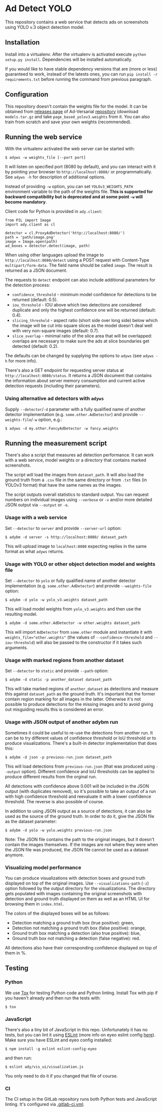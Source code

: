# Ad Detect YOLO

This repository contains a web service that detects ads on screenshots using
YOLO v.3 object detection model.

## Installation

Install into a virtualenv. After the virtualenv is activated execute
`python setup.py install`. Dependencies will be installed automatically.

If you would like to have stable dependency versions that are (more or less)
guaranteed to work, instead of the latests ones, you can run
`pip install -r requirements.txt` before running the command from previous
paragraph.

## Configuration

This repository doesn't contain the weights file for the model. It can be
obtained from [releases page][1] of Ad-Versarial [repository][2] (download
`models.tar.gz` and take `page_based_yolov3.weights` from it. You can also
train from scratch and save your own weights (recommended).

## Running the web service

With the virtualenv activated the web server can be started with:

    $ adyws -w weights_file [--port port]

It will listen on specified port (8080 by default), and you can interact with
it by pointing your browser to `http://localhost:8080/` or programmatically.
See `adyws -h` for description of additional options.

Instead of providing `-w` option, you can set `YOLOv3_WEIGHTS_PATH` environment
variable to the path of the weights file. **This is supported for backward
compatibility but is deprecated and at some point `-w` will become mandatory**.

Client code for Python is provided in `ady.client`:

    from PIL import Image
    import ady.client as cl

    detector = cl.ProxyAdDetector('http://localhost:8080/')
    path = 'path/image.png'
    image = Image.open(path)
    ad_boxes = detector.detect(image, path)

When using other languages upload the image to `http://localhost:8080/detect`
using a POST request with Content-Type `multipart/form-data`. The field name
should be called `image`. The result is returned as a JSON document.

The requests to `detect` endpoint can also include additional parameters for
the detection process:

- `confidence_threshold` - minimum model confidence for detections to be
  returned (default: 0.5).
- `iou_threshold` - IOU above which two detections are considered duplicate and
  only the highest confidence one will be returned (default: 0.4).
- `slicing_threshold` - aspect ratio (short side over long side) below which
  the image will be cut into square slices as the model doesn't deal well with
  very non-square images (default: 0.7).
- `slice_overlap` - minimal ratio of the slice area that will be overlapped:
  overlaps are necessary to make sure the ads at slice boundaries get detected
  (default: 0.2).

The defaults can be changed by supplying the options to `adyws` (see `adyws -h`
for more info).

There's also a GET endpoint for requesting server status at
`http://localhost:8080/status`. It returns a JSON document that contains the
information about server memory consumption and current active detection
requests (including their parameters).

### Using alternative ad detectors with `adyws`

Supply `--detector`/`-d` parameter with a fully qualified name of another
detector implementation (e.g. `some.other.AdDetector`) and provide
`--weights-file`/`-w` option, e.g.:

    $ adyws -d my.other.FancyAdDetector -w fancy.weights

## Running the measurement script

There's also a script that measures ad detection performance. It can work with
a web service, model weights or a directory that contains marked screenshots.

The script will load the images from `dataset_path`. It will also load the
ground truth from a `.csv` file in the same directory or from `.txt` files (in
YOLOv3 format) that have the same names as the images.

The script outputs overall statistics to standard output. You can request
numbers on individual images using `--verbose` or `-v` and/or more detailed
JSON output via `--output` or `-o`.

### Usage with a web service

Set `--detector` to `server` and provide `--server-url` option:

    $ adybm -d server -s http://localhost:8080/ dataset_path

This will upload image to `localhost:8080` expecting replies in the same format
as what `adyws` returns.

### Usage with YOLO or other object detection model and weights file

Set `--detector` to `yolo` or fully qualified name of another detector
implementation (e.g. `some.other.AdDetector`) and provide `--weights-file`
option:

    $ adybm -d yolo -w yolo_v3.weights dataset_path

This will load model weights from `yolo_v3.weights` and then use the resulting
model.

    $ adybm -d some.other.AdDetector -w other.weights dataset_path

This will import `AdDetector` from `some.other` module and instantiate it with
`weights_file="other.weights"` (the values of `--confidence-threshold` and
`--iou-threshold`) will also be passed to the constructor if it takes such
arguments.

### Usage with marked regions from another dataset

Set `--detector` to `static` and provide `--path` option:

    $ adybm -d static -p another_dataset dataset_path

This will take marked regions of `another_dataset` as detections and measure
this against `dataset_path` as the ground truth. It's important that the former
contain region marking for all images in the latter. Otherwise it's not
possible to produce detections for the missing images and to avoid giving out
misguiding results this is considered an error.

### Usage with JSON output of another adybm run

Sometimes it could be useful to re-use the detections from another run. It can
be to try different values of confidence threshold or IoU threshold or to
produce visualizations. There's a built-in detector implementation that does
this:

    $ adybm -d json -p previous-run.json dataset_path

This will load detections from `previous-run.json` (that was produced using
`--output` option). Different confidence and IoU thresholds can be applied to
produce different results from the orginal run.

All detections with confidence above 0.001 will be included in the JSON output
(with duplicates removed), so it's possible to take an output of a run with
high confidence threshold and reevaluate it with a lower confidence threshold.
The reverse is also possible of course.

In addition to using JSON output as a source of detections, it can also be used
as the source of the ground truth. In order to do it, give the JSON file as the
dataset parameter:

    $ adybm -d yolo -w yolo.weights previous-run.json

Note: The JSON file contains the path to the original images, but it doesn't 
contain the images themselves. If the images are not where they were when the
JSON file was produced, the JSON file cannot be used as a dataset anymore.

### Visualizing model performance

You can produce visualizations with detection boxes and ground truth displayed
on top of the original images. Use `--visualizations-path` (`-z`) option
followed by the output directory for the visualizations. The directory gets
populated with images containing the original screenshots with detection and
ground truth displayed on them as well as an HTML UI for browsing them in
`index.html`.

The colors of the displayed boxes will be as follows:

- Detection matching a ground truth box (true positive): green,
- Detection not matching a ground truth box (false positive): orange,
- Ground truth box matching a detection (also true positive): blue,
- Ground truth box not matching a detection (false negative): red.

All detections also have their corresponding confidence displayed on top of
them in %.

## Testing

### Python

We use [Tox][4] for testing Python code and Python linting. Install Tox with
pip if you haven't already and then run the tests with:

    $ tox

### JavaScript

There's also a tiny bit of JavaScript in this repo. Unfortunately it has no
tests, but you can lint it using [ESLint][5] (more info on eyeo eslint config
[here][3]). Make sure you have ESLint and eyeo config installed:

    $ npm install -g eslint eslint-config-eyeo

and then run:

    $ eslint ady/vis_ui/visualization.js

You only need to do it if you changed that file of course.

### CI

The CI setup in the GitLab repository runs both Python tests and JavaScript
linting. It's configured via [.gitlab-ci.yml](.gitlab-ci.yml).

[1]: https://github.com/ftramer/ad-versarial/releases
[2]: https://github.com/ftramer/ad-versarial/
[3]: https://gitlab.com/eyeo/auxiliary/eyeo-coding-style/-/tree/master/eslint-config-eyeo
[4]: https://tox.readthedocs.io/en/latest/
[5]: https://eslint.org/
